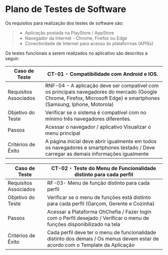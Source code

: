 # Plano de Testes de Software  

  

Os requisitos para realização dos testes de software são:  

  

> - Aplicação postada na PlayStore / AppStore 
> - Navegador da Internet - Chrome, Firefox ou Edge  
> - Conectividade de Internet para acesso às plataformas (APISs)  
 
  
 
Os testes funcionais a serem realizados no aplicativo são descritos a seguir:  
 
  
| Caso de Teste           | CT-01 - Compatibilidade com Android e IOS.                                                                                             |
|-------------------------|----------------------------------------------------------------------------------------------------------------------------------------|
|Requisitos Associados    | RNF-04 - A aplicação deve ser compatível com os principais navegadores do mercado (Google Chrome, Firefox, Microsoft Edge) e smartphones (Samsung, Iphone, Motorola)             | 
|Objetivo do Teste        | Verificar se o sistema é compatível com no mínimo três navegadores diferentes.                                                            | 
|Passos                   | Acessar o navegador / aplicativo   Visualizar o menu principal                                                                         |
|Critérios de Êxito       | A página inicial deve abrir igualmente em todos os navegadores e smartphones testado / Deve carregar as demais informações igualmente  |


| Caso de Teste           | CT-02 - Teste do Menu de Funcionalidade distinto para cada perfil                                                                |
|-------------------------|----------------------------------------------------------------------------------------------------------------------------------|
|Requisitos Associados    | RF-03- Menu de função distinto para cada perfil                                                                                  | 
|Objetivo do Teste        | Verificar se o menu de funções está distinto para cada perfil (Garçom, Gerente e Cozinha)                                        | 
|Passos                   | Acessar a Plataforma OhChefia / Fazer login com o Perfil desejado / Verificar o menu de funções disponibilizado na tela          |
|Critérios de Êxito       | Cada perfil deve ter o menu de funcionalidade distinto dos demais / Os menus devem estar de acordo com o Template da Aplicação   |

  
